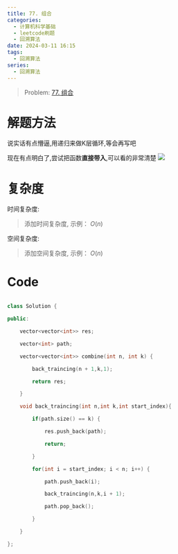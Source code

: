 ```yaml
---
title: 77. 组合
categories:
  - 计算机科学基础
  - leetcode刷题
  - 回溯算法
date: 2024-03-11 16:15
tags:
  - 回溯算法
series:
  - 回溯算法
---
```

  > Problem: [77. 组合](https://leetcode.cn/problems/combinations/description/)


# 解题方法

  
说实话有点懵逼,用递归来做K层循环,等会再写吧

现在有点明白了,尝试把函数**直接带入**,可以看的非常清楚
  ![](_images/SmartSelect_20240318_112028_Samsung%20Notes.jpg)

# 复杂度

  

时间复杂度:

> 添加时间复杂度, 示例： $O(n)$

  

空间复杂度:

> 添加空间复杂度, 示例： $O(n)$

  
# Code

```C++ []

class Solution {

public:

    vector<vector<int>> res;

    vector<int> path;

    vector<vector<int>> combine(int n, int k) {

        back_traincing(n + 1,k,1);

        return res;

    }

    void back_traincing(int n,int k,int start_index){

        if(path.size() == k) {

            res.push_back(path);

            return;

        }

        for(int i = start_index; i < n; i++) {

            path.push_back(i);

            back_traincing(n,k,i + 1);

            path.pop_back();

        }

    }

};

```